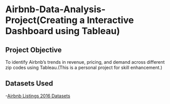 # Airbnb-Data-Analysis-Project(Creating a Interactive Dashboard using Tableau)
## Project Objective
To identify Airbnb’s trends in revenue, pricing, and demand across different zip codes using Tableau.(This is a personal project for skill enhancement.)
## Datasets Used
-<a href="https://www.kaggle.com/datasets/alexanderfreberg/airbnb-listings-2016-dataset?resource=download">Airbnb Listings 2016 Datasets</a>

